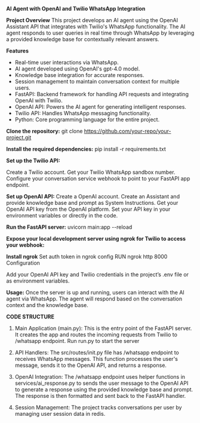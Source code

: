 **AI Agent with OpenAI and Twilio WhatsApp Integration**

**Project Overview**
This project develops an AI agent using the OpenAI Assistant API that integrates with Twilio's WhatsApp functionality. 
The AI agent responds to user queries in real time through WhatsApp by leveraging a provided knowledge base for contextually 
relevant answers.

**Features**
- Real-time user interactions via WhatsApp.
- AI agent developed using OpenAI's gpt-4.0 model.
- Knowledge base integration for accurate responses.
- Session management to maintain conversation context for multiple users.
- FastAPI: Backend framework for handling API requests and integrating OpenAI with Twilio.
- OpenAI API: Powers the AI agent for generating intelligent responses.
- Twilio API: Handles WhatsApp messaging functionality.
- Python: Core programming language for the entire project.


**Clone the repository:**
git clone https://github.com/your-repo/your-project.git

**Install the required dependencies:**
pip install -r requirements.txt

**Set up the Twilio API:**

Create a Twilio account.
Get your Twilio WhatsApp sandbox number.
Configure your conversation service webhook to point to your FastAPI app endpoint.

**Set up OpenAI API:**
Create a OpenAI account.
Create an Assistant and provide knowledge base and prompt as System Instructions.
Get your OpenAI API key from the OpenAI platform.
Set your API key in your environment variables or directly in the code.

**Run the FastAPI server:**
uvicorn main:app --reload

**Expose your local development server using ngrok for Twilio to access your webhook:**

**Install ngrok**
Set auth token in ngrok config
RUN ngrok http 8000
Configuration

Add your OpenAI API key and Twilio credentials in the project’s .env file or as environment variables.

**Usage:**
Once the server is up and running, users can interact with the AI agent via WhatsApp. 
The agent will respond based on the conversation context and the knowledge base.



**CODE STRUCTURE**

1. Main Application (main.py):
This is the entry point of the FastAPI server. It creates the app and routes the incoming requests from Twilio to /whatsapp endpoint.
Run run.py to start the server

2. API Handlers:
The src/routes/init.py file has /whatsapp endpoint to receives WhatsApp messages.
This function processes the user's message, sends it to the OpenAI API, and returns a response.

3. OpenAI Integration:
The /whatsapp endpoint uses helper functions in services/ai_response.py to sends the user message to the OpenAI API to 
generate a response using the provided knowledge base and prompt.
The response is then formatted and sent back to the FastAPI handler.

5. Session Management:
The project tracks conversations per user by managing user session data in redis.